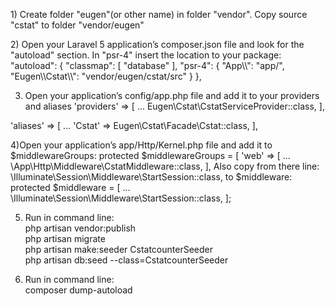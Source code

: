 <p>
1) Create folder "eugen"(or other name) in folder "vendor". Copy source "cstat" to folder "vendor/eugen"
</p>
2) Open your Laravel 5 application’s composer.json file and look for the "autoload" section. In "psr-4" insert the location to your package:
"autoload": {
"classmap": [
"database"
],
"psr-4": {
"App\\": "app/",
"Eugen\\Cstat\\": "vendor/eugen/cstat/src"
}
},



3) Open your application’s config/app.php file and add it to your providers and aliases
'providers' => [
...
Eugen\Cstat\CstatServiceProvider::class,
],

'aliases' => [
...
'Cstat' => Eugen\Cstat\Facade\Cstat::class,
],

4)Open your application’s app/Http/Kernel.php file and add it to $middlewareGroups:
protected $middlewareGroups = [
'web' => [
...
\App\Http\Middleware\CstatMiddleware::class,
],
Also copy from there line:
\Illuminate\Session\Middleware\StartSession::class,
to $middleware:
protected $middleware = [
...
\Illuminate\Session\Middleware\StartSession::class,
];

5) Run in command line:<br>
php artisan vendor:publish<br>
php artisan migrate<br>
php artisan make:seeder CstatcounterSeeder<br>
php artisan db:seed --class=CstatcounterSeeder<br>

6) Run in command line:<br>
composer dump-autoload

